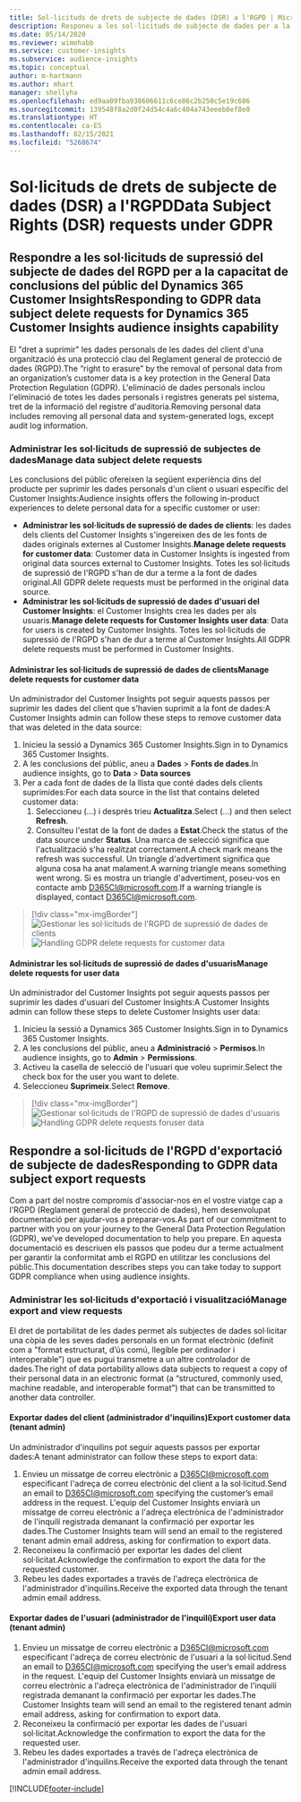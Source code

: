 ```yaml
---
title: Sol·licituds de drets de subjecte de dades (DSR) a l'RGPD | MicrosoftDocs
description: Responeu a les sol·licituds de subjecte de dades per a la capacitat de conclusions del públic del Dynamics 365 Customer Insights.
ms.date: 05/14/2020
ms.reviewer: wimohabb
ms.service: customer-insights
ms.subservice: audience-insights
ms.topic: conceptual
author: m-hartmann
ms.author: mhart
manager: shellyha
ms.openlocfilehash: ed9aa09fba938606611c6ce86c2b250c5e19c606
ms.sourcegitcommit: 139548f8a2d0f24d54c4a6c404a743eeeb8ef8e0
ms.translationtype: HT
ms.contentlocale: ca-ES
ms.lasthandoff: 02/15/2021
ms.locfileid: "5268674"
---
```

# <a name="data-subject-rights-dsr-requests-under-gdpr"></a><span data-ttu-id="7b6e8-103">Sol·licituds de drets de subjecte de dades (DSR) a l'RGPD</span><span class="sxs-lookup"><span data-stu-id="7b6e8-103">Data Subject Rights (DSR) requests under GDPR</span></span>

## <a name="responding-to-gdpr-data-subject-delete-requests-for-dynamics-365-customer-insights-audience-insights-capability"></a><span data-ttu-id="7b6e8-104">Respondre a les sol·licituds de supressió del subjecte de dades del RGPD per a la capacitat de conclusions del públic del Dynamics 365 Customer Insights</span><span class="sxs-lookup"><span data-stu-id="7b6e8-104">Responding to GDPR data subject delete requests for Dynamics 365 Customer Insights audience insights capability</span></span>

<span data-ttu-id="7b6e8-105">El "dret a suprimir" les dades personals de les dades del client d'una organització és una protecció clau del Reglament general de protecció de dades (RGPD).</span><span class="sxs-lookup"><span data-stu-id="7b6e8-105">The “right to erasure” by the removal of personal data from an organization’s customer data is a key protection in the General Data Protection Regulation (GDPR).</span></span> <span data-ttu-id="7b6e8-106">L'eliminació de dades personals inclou l'eliminació de totes les dades personals i registres generats pel sistema, tret de la informació del registre d'auditoria.</span><span class="sxs-lookup"><span data-stu-id="7b6e8-106">Removing personal data includes removing all personal data and system-generated logs, except audit log information.</span></span>

### <a name="manage-data-subject-delete-requests"></a><span data-ttu-id="7b6e8-107">Administrar les sol·licituds de supressió de subjectes de dades</span><span class="sxs-lookup"><span data-stu-id="7b6e8-107">Manage data subject delete requests</span></span>

<span data-ttu-id="7b6e8-108">Les conclusions del públic ofereixen la següent experiència dins del producte per suprimir les dades personals d'un client o usuari específic del Customer Insights:</span><span class="sxs-lookup"><span data-stu-id="7b6e8-108">Audience insights offers the following in-product experiences to delete personal data for a specific customer or user:</span></span>

- <span data-ttu-id="7b6e8-109">**Administrar les sol·licituds de supressió de dades de clients**: les dades dels clients del Customer Insights s'ingereixen des de les fonts de dades originals externes al Customer Insights.</span><span class="sxs-lookup"><span data-stu-id="7b6e8-109">**Manage delete requests for customer data**: Customer data in Customer Insights is ingested from original data sources external to Customer Insights.</span></span> <span data-ttu-id="7b6e8-110">Totes les sol·licituds de supressió de l'RGPD s'han de dur a terme a la font de dades original.</span><span class="sxs-lookup"><span data-stu-id="7b6e8-110">All GDPR delete requests must be performed in the original data source.</span></span>
- <span data-ttu-id="7b6e8-111">**Administrar les sol·licituds de supressió de dades d'usuari del Customer Insights**: el Customer Insights crea les dades per als usuaris.</span><span class="sxs-lookup"><span data-stu-id="7b6e8-111">**Manage delete requests for Customer Insights user data**: Data for users is created by Customer Insights.</span></span> <span data-ttu-id="7b6e8-112">Totes les sol·licituds de supressió de l'RGPD s'han de dur a terme al Customer Insights.</span><span class="sxs-lookup"><span data-stu-id="7b6e8-112">All GDPR delete requests must be performed in Customer Insights.</span></span>

#### <a name="manage-delete-requests-for-customer-data"></a><span data-ttu-id="7b6e8-113">Administrar les sol·licituds de supressió de dades de clients</span><span class="sxs-lookup"><span data-stu-id="7b6e8-113">Manage delete requests for customer data</span></span>

<span data-ttu-id="7b6e8-114">Un administrador del Customer Insights pot seguir aquests passos per suprimir les dades del client que s'havien suprimit a la font de dades:</span><span class="sxs-lookup"><span data-stu-id="7b6e8-114">A Customer Insights admin can follow these steps to remove customer data that was deleted in the data source:</span></span>

1. <span data-ttu-id="7b6e8-115">Inicieu la sessió a Dynamics 365 Customer Insights.</span><span class="sxs-lookup"><span data-stu-id="7b6e8-115">Sign in to Dynamics 365 Customer Insights.</span></span>
2. <span data-ttu-id="7b6e8-116">A les conclusions del públic, aneu a **Dades** > **Fonts de dades**.</span><span class="sxs-lookup"><span data-stu-id="7b6e8-116">In audience insights, go to **Data** > **Data sources**</span></span>
3. <span data-ttu-id="7b6e8-117">Per a cada font de dades de la llista que conté dades dels clients suprimides:</span><span class="sxs-lookup"><span data-stu-id="7b6e8-117">For each data source in the list that contains deleted customer data:</span></span>
   1. <span data-ttu-id="7b6e8-118">Seleccioneu (...) i després trieu **Actualitza**.</span><span class="sxs-lookup"><span data-stu-id="7b6e8-118">Select (...) and then select **Refresh**.</span></span>
   2. <span data-ttu-id="7b6e8-119">Consulteu l'estat de la font de dades a **Estat**.</span><span class="sxs-lookup"><span data-stu-id="7b6e8-119">Check the status of the data source under **Status**.</span></span> <span data-ttu-id="7b6e8-120">Una marca de selecció significa que l'actualització s'ha realitzat correctament.</span><span class="sxs-lookup"><span data-stu-id="7b6e8-120">A check mark means the refresh was successful.</span></span> <span data-ttu-id="7b6e8-121">Un triangle d'advertiment significa que alguna cosa ha anat malament.</span><span class="sxs-lookup"><span data-stu-id="7b6e8-121">A warning triangle means something went wrong.</span></span> <span data-ttu-id="7b6e8-122">Si es mostra un triangle d'advertiment, poseu-vos en contacte amb D365CI@microsoft.com.</span><span class="sxs-lookup"><span data-stu-id="7b6e8-122">If a warning triangle is displayed, contact D365CI@microsoft.com.</span></span>

> [!div class="mx-imgBorder"]
> <span data-ttu-id="7b6e8-123">![Gestionar les sol·licituds de l'RGPD de supressió de dades de clients](media/gdpr-data-sources.png "Gestionar les sol·licituds de l'RGPD de supressió de dades de clients")</span><span class="sxs-lookup"><span data-stu-id="7b6e8-123">![Handling GDPR delete requests for customer data](media/gdpr-data-sources.png "Handling GDPR delete requests for customer data")</span></span>

#### <a name="manage-delete-requests-for-user-data"></a><span data-ttu-id="7b6e8-124">Administrar les sol·licituds de supressió de dades d'usuaris</span><span class="sxs-lookup"><span data-stu-id="7b6e8-124">Manage delete requests for user data</span></span>

<span data-ttu-id="7b6e8-125">Un administrador del Customer Insights pot seguir aquests passos per suprimir les dades d'usuari del Customer Insights:</span><span class="sxs-lookup"><span data-stu-id="7b6e8-125">A Customer Insights admin can follow these steps to delete Customer Insights user data:</span></span>

1. <span data-ttu-id="7b6e8-126">Inicieu la sessió a Dynamics 365 Customer Insights.</span><span class="sxs-lookup"><span data-stu-id="7b6e8-126">Sign in to Dynamics 365 Customer Insights.</span></span>
2. <span data-ttu-id="7b6e8-127">A les conclusions del públic, aneu a **Administració** > **Permisos**.</span><span class="sxs-lookup"><span data-stu-id="7b6e8-127">In audience insights, go to **Admin** > **Permissions**.</span></span>
3. <span data-ttu-id="7b6e8-128">Activeu la casella de selecció de l'usuari que voleu suprimir.</span><span class="sxs-lookup"><span data-stu-id="7b6e8-128">Select the check box for the user you want to delete.</span></span>
4. <span data-ttu-id="7b6e8-129">Seleccioneu **Suprimeix**.</span><span class="sxs-lookup"><span data-stu-id="7b6e8-129">Select **Remove**.</span></span>

> [!div class="mx-imgBorder"]
> <span data-ttu-id="7b6e8-130">![Gestionar sol·licituds de l'RGPD de supressió de dades d'usuaris](media/gdpr-permissions.png "Gestionar sol·licituds de l'RGPD de supressió de dades d'usuaris")</span><span class="sxs-lookup"><span data-stu-id="7b6e8-130">![Handling GDPR delete requests foruser data](media/gdpr-permissions.png "Handling GDPR delete requests for user data")</span></span>

## <a name="responding-to-gdpr-data-subject-export-requests"></a><span data-ttu-id="7b6e8-131">Respondre a sol·licituds de l'RGPD d'exportació de subjecte de dades</span><span class="sxs-lookup"><span data-stu-id="7b6e8-131">Responding to GDPR data subject export requests</span></span>

<span data-ttu-id="7b6e8-132">Com a part del nostre compromís d'associar-nos en el vostre viatge cap a l'RGPD (Reglament general de protecció de dades), hem desenvolupat documentació per ajudar-vos a preparar-vos.</span><span class="sxs-lookup"><span data-stu-id="7b6e8-132">As part of our commitment to partner with you on your journey to the General Data Protection Regulation (GDPR), we’ve developed documentation to help you prepare.</span></span> <span data-ttu-id="7b6e8-133">En aquesta documentació es descriuen els passos que podeu dur a terme actualment per garantir la conformitat amb el RGPD en utilitzar les conclusions del públic.</span><span class="sxs-lookup"><span data-stu-id="7b6e8-133">This documentation describes steps you can take today to support GDPR compliance when using audience insights.</span></span>

### <a name="manage-export-and-view-requests"></a><span data-ttu-id="7b6e8-134">Administrar les sol·licituds d'exportació i visualització</span><span class="sxs-lookup"><span data-stu-id="7b6e8-134">Manage export and view requests</span></span>

<span data-ttu-id="7b6e8-135">El dret de portabilitat de les dades permet als subjectes de dades sol·licitar una còpia de les seves dades personals en un format electrònic (definit com a "format estructurat, d’ús comú, llegible per ordinador i interoperable”) que es pugui transmetre a un altre controlador de dades.</span><span class="sxs-lookup"><span data-stu-id="7b6e8-135">The right of data portability allows data subjects to request a copy of their personal data in an electronic format (a “structured, commonly used, machine readable, and interoperable format”) that can be transmitted to another data controller.</span></span>

#### <a name="export-customer-data-tenant-admin"></a><span data-ttu-id="7b6e8-136">Exportar dades del client (administrador d'inquilins)</span><span class="sxs-lookup"><span data-stu-id="7b6e8-136">Export customer data (tenant admin)</span></span>

<span data-ttu-id="7b6e8-137">Un administrador d'inquilins pot seguir aquests passos per exportar dades:</span><span class="sxs-lookup"><span data-stu-id="7b6e8-137">A tenant administrator can follow these steps to export data:</span></span>

1. <span data-ttu-id="7b6e8-138">Envieu un missatge de correu electrònic a D365CI@microsoft.com especificant l'adreça de correu electrònic del client a la sol·licitud.</span><span class="sxs-lookup"><span data-stu-id="7b6e8-138">Send an email to D365CI@microsoft.com specifying the customer’s email address in the request.</span></span> <span data-ttu-id="7b6e8-139">L'equip del Customer Insights enviarà un missatge de correu electrònic a l'adreça electrònica de l'administrador de l'inquilí registrada demanant la confirmació per exportar les dades.</span><span class="sxs-lookup"><span data-stu-id="7b6e8-139">The Customer Insights team will send an email to the registered tenant admin email address, asking for confirmation to export data.</span></span>
2. <span data-ttu-id="7b6e8-140">Reconeixeu la confirmació per exportar les dades del client sol·licitat.</span><span class="sxs-lookup"><span data-stu-id="7b6e8-140">Acknowledge the confirmation to export the data for the requested customer.</span></span>
3. <span data-ttu-id="7b6e8-141">Rebeu les dades exportades a través de l'adreça electrònica de l'administrador d'inquilins.</span><span class="sxs-lookup"><span data-stu-id="7b6e8-141">Receive the exported data through the tenant admin email address.</span></span>

#### <a name="export-user-data-tenant-admin"></a><span data-ttu-id="7b6e8-142">Exportar dades de l'usuari (administrador de l'inquilí)</span><span class="sxs-lookup"><span data-stu-id="7b6e8-142">Export user data (tenant admin)</span></span>

1. <span data-ttu-id="7b6e8-143">Envieu un missatge de correu electrònic a D365CI@microsoft.com especificant l'adreça de correu electrònic de l'usuari a la sol·licitud.</span><span class="sxs-lookup"><span data-stu-id="7b6e8-143">Send an email to D365CI@microsoft.com specifying the user’s email address in the request.</span></span> <span data-ttu-id="7b6e8-144">L'equip del Customer Insights enviarà un missatge de correu electrònic a l'adreça electrònica de l'administrador de l'inquilí registrada demanant la confirmació per exportar les dades.</span><span class="sxs-lookup"><span data-stu-id="7b6e8-144">The Customer Insights team will send an email to the registered tenant admin email address, asking for confirmation to export data.</span></span>
2. <span data-ttu-id="7b6e8-145">Reconeixeu la confirmació per exportar les dades de l'usuari sol·licitat.</span><span class="sxs-lookup"><span data-stu-id="7b6e8-145">Acknowledge the confirmation to export the data for the requested user.</span></span>
3. <span data-ttu-id="7b6e8-146">Rebeu les dades exportades a través de l'adreça electrònica de l'administrador d'inquilins.</span><span class="sxs-lookup"><span data-stu-id="7b6e8-146">Receive the exported data through the tenant admin email address.</span></span>


[!INCLUDE[footer-include](../includes/footer-banner.md)]